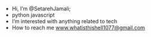 - Hi, I’m @SetarehJamali;
- python javascript 
- I’m interested with anything related to tech
- How to reach me www.whatisthishell1077@gmail.com

<!---
SetarehJamali/SetarehJamali is a ✨ special ✨ repository because its `README.md` (this file) appears on your GitHub profile.
You can click the Preview link to take a look at your changes.
--->
